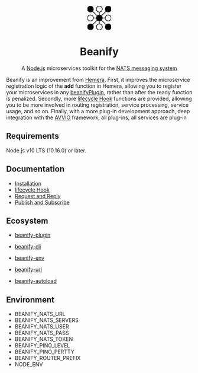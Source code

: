 <div align="center">
<img src="./imgs/beanify.png" alt="Beanify" style="width:64px">
<h1>Beanify</h1>
</div>

<p align="center">
A <a href="http://nodejs.org/">Node.js</a> microservices toolkit for the <a href="https://nats.io">NATS messaging system</a>
</p>

Beanify is an improvement from [Hemera](https://github.com/hemerajs/hemera). First, it improves the microservice registration logic of the __add__ function in Hemera, allowing you to register your microservices in any [beanifyPlugin](https://github.com/beanjs-framework/beanify-plugin), rather than after the ready function is penalized. Secondly, more [lifecycle Hook](./docs/lifecycle-hook.md) functions are provided, allowing you to be more involved in routing registration, service processing, service usage, and so on. Finally, with a more plug-in development approach, deep integration with the [AVVIO](https://github.com/mcollina/avvio) framework, all plug-ins, all services are plug-in

## Requirements

Node.js v10 LTS (10.16.0) or later.

## Documentation

* [Installation](./docs/installation.md)
* [lifecycle Hook](./docs/lifecycle-hook.md)
* [Request and Reply](./docs/request-and-reply.md)
* [Publish and Subscribe](./docs/publish-and-subscribe.md)
 
## Ecosystem

* [beanify-plugin](https://github.com/beanify/beanify-plugin)


* [beanify-cli](https://github.com/beanjs-framework/beanify-cli)
* [beanify-env](https://github.com/beanjs-framework/beanify-env)
* [beanify-url](https://github.com/beanjs-framework/beanify-url)
* [beanify-autoload](https://github.com/beanjs-framework/beanify-autoload)

## Environment

* BEANIFY_NATS_URL
* BEANIFY_NATS_SERVERS
* BEANIFY_NATS_USER
* BEANIFY_NATS_PASS
* BEANIFY_NATS_TOKEN
* BEANIFY_PINO_LEVEL
* BEANIFY_PINO_PERTTY
* BEANIFY_ROUTER_PREFIX
* NODE_ENV
